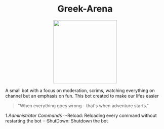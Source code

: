 <h1 align="center">Greek-Arena</h1>

<p align="center">
 <img width="200" height="200" src="https://cdn.discordapp.com/icons/362993221229346818/6531bdcf7b28b47c54d7d3770849a906.png"
</p>
    
    
A small bot with a focus on moderation, scrims, watching everything on channel but an emphasis on fun.
This bot created to make our lifes easier

> "When everything goes wrong - that's when adventure starts."

1.*Administrator Commands*
 ⋅⋅⋅Reload: Reloading every command without restarting the bot
 ⋅⋅⋅ShutDown: Shutdown the bot
